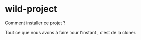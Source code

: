 # wild-project

Comment installer ce projet ?

Tout ce que nous avons à faire pour l'instant , c'est de la cloner.
